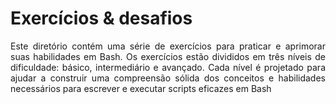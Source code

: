 # Exercícios & desafios

<p align="justify">Este diretório contém uma série de exercícios para praticar e aprimorar suas habilidades em Bash. Os exercícios estão divididos em três níveis de dificuldade: básico, intermediário e avançado. Cada nível é projetado para ajudar a construir uma compreensão sólida dos conceitos e habilidades necessários para escrever e executar scripts eficazes em Bash</p>

